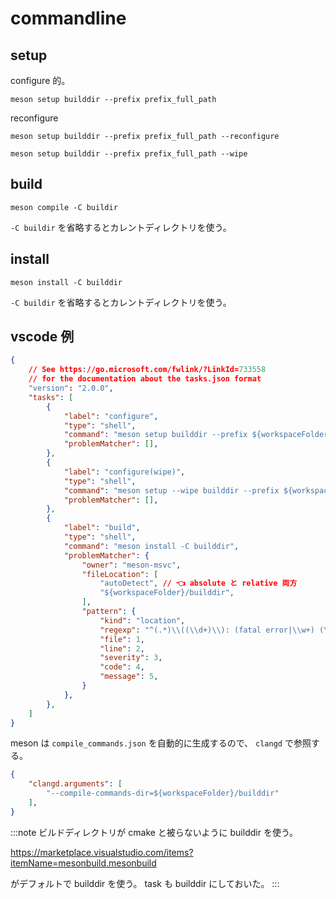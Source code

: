# commandline

## setup
configure 的。

```
meson setup builddir --prefix prefix_full_path
```

reconfigure

```
meson setup builddir --prefix prefix_full_path --reconfigure
```

```
meson setup builddir --prefix prefix_full_path --wipe
```

## build

```
meson compile -C buildir
```

`-C buildir` を省略するとカレントディレクトリを使う。

## install

```
meson install -C builddir
```

`-C buildir` を省略するとカレントディレクトリを使う。

## vscode 例

```.vscode/tasks.json
{
    // See https://go.microsoft.com/fwlink/?LinkId=733558
    // for the documentation about the tasks.json format
    "version": "2.0.0",
    "tasks": [
        {
            "label": "configure",
            "type": "shell",
            "command": "meson setup builddir --prefix ${workspaceFolder}/prefix",
            "problemMatcher": [],
        },
        {
            "label": "configure(wipe)",
            "type": "shell",
            "command": "meson setup --wipe builddir --prefix ${workspaceFolder}/prefix",
            "problemMatcher": [],
        },
        {
            "label": "build",
            "type": "shell",
            "command": "meson install -C builddir",
            "problemMatcher": {
                "owner": "meson-msvc",
                "fileLocation": [
                    "autoDetect", // 👈 absolute と relative 両方
                    "${workspaceFolder}/builddir",
                ],
                "pattern": {
                    "kind": "location",
                    "regexp": "^(.*)\\((\\d+)\\): (fatal error|\\w+) (\\w+): (.*)$",
                    "file": 1,
                    "line": 2,
                    "severity": 3,
                    "code": 4,
                    "message": 5,
                }
            },
        },
    ]
}
```

meson は `compile_commands.json` を自動的に生成するので、 `clangd` で参照する。

```.vscode/settings.json
{
    "clangd.arguments": [
        "--compile-commands-dir=${workspaceFolder}/builddir"
    ],
}
```

:::note
ビルドディレクトリが cmake と被らないように builddir を使う。

https://marketplace.visualstudio.com/items?itemName=mesonbuild.mesonbuild

がデフォルトで builddir を使う。
task も builddir にしておいた。
:::


